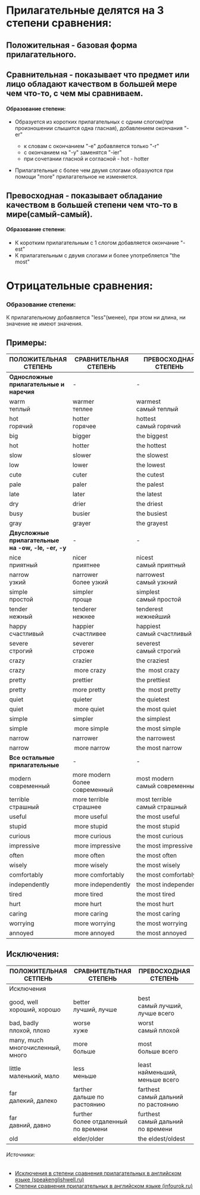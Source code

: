 # Прилагательные делятся на 3 степени сравнения:

## Положительная - базовая форма прилагательного.

## Сравнительная - показывает что предмет или лицо обладают качеством в большей мере чем что-то, с чем мы сравниваем.
#### Образование степени:
- Образуется из коротких прилагательных с одним слогом(при произношении слышится одна гласная), добавлением окончания "-er"
	- к словам с окончанием "-e" добавляется только "-r"
	- с окончанием на "-y" заменятся "-ier"
	- при сочетании  гласной и согласной - hot - hotter

- Прилагательные с более чем двумя слогами образуются при помощи "more" прилагательное не изменяется.


## Превосходная - показывает обладание качеством в большей степени чем что-то в мире(самый-самый).
#### Образование степени:
- К коротким прилагательным с 1 слогом добавляется окончание "-est" 
- К прилагательным с двумя слогами и более употребляется "the most"

# Отрицательные сравнения:
### Образование степени:
К прилагательному добавляется "less"(менее), при этом ни длина, ни значение не имеют значения.

## Примеры:
|ПОЛОЖИТЕЛЬНАЯ  <br>СТЕПЕНЬ|СРАВНИТЕЛЬНАЯ  <br>СТЕПЕНЬ|ПРЕВОСХОДНАЯ  <br>СТЕПЕНЬ|
|---|---|---|
|**Односложные прилагательные и наречия**| -  | -  |
|warm  <br>теплый|warmer  <br>теплее|warmest  <br>самый теплый|
|hot  <br>горячий|hotter  <br>горячее|hottest  <br>самый горячий|
|big | bigger | the biggest|
|hot | hotter | the hottest|
|slow | slower | the slowest|
|low | lower | the lowest|
|сute | cuter | the cutest|
|pale | paler | the palest|
|late | later | the latest|
|dry | drier | the driest|
|busy | busier | the busiest|
|gray | grayer | the grayest|
|**Двусложные прилагательные на -ow, -le, -er, -y**| -  | -  |
|nice  <br>приятный|nicer  <br>приятнее|nicest  <br>самый приятный|
|narrow  <br>узкий|narrower  <br>более узкий|narrowest  <br>самый узкний|
|simple  <br>простой|simpler  <br>проще|simplest  <br>самый простой|
|tender  <br>нежный|tenderer  <br>нежнее|tenderest  <br>нежнейший|
|happy  <br>счастливый|happier  <br>счастливее|happiest  <br>самый счастливый|
|severe  <br>строгий|severer  <br>строже|severest  <br>самый строгий|
|crazy | crazier | the craziest|
|crazy | more crazy | the  most crazy|
|pretty |prettier | the prettiest|
|pretty |more pretty | the  most pretty|
|quiet | quieter | the quietest|
|quiet | more quiet | the most quiet|
|simple | simpler | the simplest|
|simple | more simple | the most simple|
|narrow | narrower | the narrowest|
|narrow | more narrow | the most narrow|
|**Все остальные прилагательные**| -  |  - |
|modern  <br>современный|more modern  <br>более современный|most modern  <br>самый современный|
|terrible  <br>страшный|more terrible  <br>страшнее|most terrible  <br>самый страшный|
|useful | more useful | the most useful|
|stupid | more stupid | the most stupid|
|curious | more curious | the most curious|
|impressive | more impressive | the most impressive|
|often | more often | the most often|
|wisely | more wisely | the most wisely|
|comfortably | more comfortably | the most comfortably|
|independently | more independently | the most independently|
|tired | more tired | the most tired|
|hurt | more hurt | the most hurt|
|caring | more caring | the most caring|
|worrying | more worrying | the most worrying|
|annoyed | more annoyed | the most annoyed|

## Исключения:

|ПОЛОЖИТЕЛЬНАЯ  <br>СЕТПЕНЬ|СРАВНИТЕЛЬТНАЯ  <br>СТЕПЕНЬ|ПРЕВОСХОДНАЯ  <br>СТЕПЕНЬ|
|---|---|---|
|Исключения|   |   |
|good, well  <br>хороший, хорошо|better  <br>лучший, лучше|best  <br>самый лучший, лучше всего|
|bad, badly  <br>плохой, плохо|worse  <br>хуже|worst  <br>самый плохой|
|many, much  <br>многочисленный, много|more  <br>больше|most  <br>больше всего|
|little  <br>маленький, мало|less  <br>меньше|least  <br>найменьший, меньше всего|
|far  <br>далекий, далеко|farther  <br>дальше по растоянию|farthest  <br>самый дальний по растоянию|
|far  <br>давний, давно|further  <br>более отдаленный по времени|furthest  <br>самый дальний по времени|
|old | elder/older | the eldest/oldest|

###### Источники:
- [Исключения в степени сравнения прилагательных в английском языке (speakenglishwell.ru)](https://speakenglishwell.ru/isklyucheniya-v-stepeni-sravneniya-prilagatelnyh-v-anglijskom-yazyke/)
- [Степени сравнения прилагательных в английском языке (infourok.ru)](https://infourok.ru/stepeni-sravneniya-prilagatelnyh-v-anglijskom-yazyke-6816183.html) 

